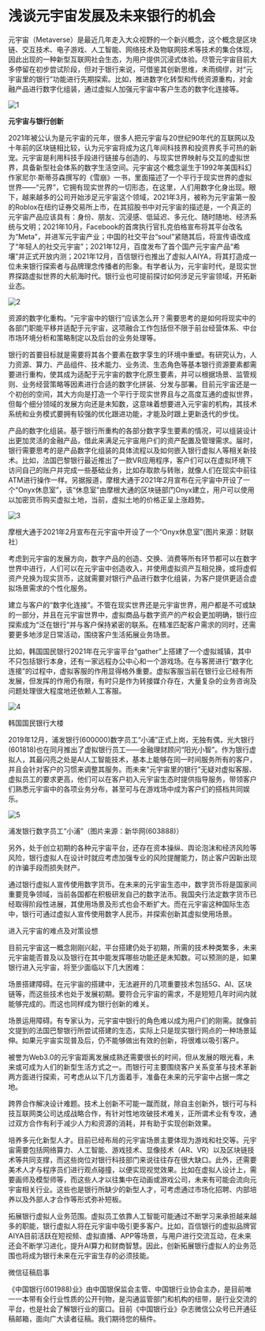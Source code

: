 # 浅谈元宇宙发展及未来银行的机会



元宇宙（Metaverse）是最近几年走入大众视野的一个新兴概念，这个概念是区块链、交互技术、电子游戏、人工智能、网络技术及物联网技术等技术的集合体现，因此出现的一种新型互联网社会生态，为用户提供沉浸式体验。尽管元宇宙目前大多停留在初步尝试阶段，但对于银行来说，可借鉴其创新思维，未雨绸缪，对“元宇宙里的银行”功能进行先期探索。比如，推进数字化转型和传统资源重构，对金融产品进行数字化组装，通过虚拟人加强元宇宙中客户生态的数字化连接等。

![1](205426204.jpg)



**元宇宙与银行创新**



2021年被公认为是元宇宙的元年，很多人把元宇宙与20世纪90年代的互联网以及十年前的区块链相比较，认为元宇宙将成为这几年间科技界和投资界炙手可热的新宠。元宇宙是利用科技手段进行链接与创造的、与现实世界映射与交互的虚拟世界，具备新型社会体系的数字生活空间。元宇宙这个概念诞生于1992年美国科幻作家尼尔·斯蒂芬森撰写的《雪崩》一书，里面描述了一个平行于现实世界的虚拟世界——“元界”，它拥有现实世界的一切形态，在这里，人们用数字化身出现。眼下，越来越多的公司开始涉足元宇宙这个领域，2021年3月，被称为元宇宙第一股的Roblox在纽约证券交易所上市，在其招股书中对元宇宙的描述是，一个真正的元宇宙产品应该具有：身份、朋友、沉浸感、低延迟、多元化、随时随地、经济系统与文明；2021年10月，Facebook的首席执行官扎克伯格宣布将其平台改名为“Meta”，并进军元宇宙产业；中国的社交平台“soul”紧随其后，将宣传语改成了“年轻人的社交元宇宙”；2021年12月，百度发布了首个国产元宇宙产品“希壤”并正式开放内测；2021年12月，百信银行也推出了虚拟人AIYA，将其打造成一位未来银行探索者与品牌理念传播者的形象。有学者认为，元宇宙时代，是现实世界探路虚拟世界的大航海时代。银行业也可提前探讨如何涉足元宇宙领域，开拓新业态。

![2](205426205.jpg)

资源的数字化重构。“元宇宙中的银行”应该怎么开？需要思考的是如何将现实中的各部门职能平移并适配于元宇宙，这项融合工作包括但不限于前台经营体系、中台市场环境分析和策略制定以及后台的业务处理等。

银行的首要目标就是需要将其各个要素在数字孪生的环境中重塑。有研究认为，人力资源、算力、产品组件、技术能力、业务流、生态角色等基本银行资源要素都需要进行重构，使其成为适配于元宇宙的数字化原生要素，并可以根据场景、监管规则、业务经营策略等因素进行合适的数字化拼装、分发与部署。目前元宇宙还是一个初创的空间，其大方向是打造一个平行于现实世界且与之高度互通的虚拟世界，但每个细分领域的发展方向还是未知数，这意味着想要进入元宇宙的机构，其技术系统和业务模式要拥有较强的优化跟进功能，才能及时跟上更新迭代的步伐。

产品的数字化组装。基于银行所重构的各部分数字孪生要素的情况，可以组装设计出更加灵活的金融产品，借此来满足元宇宙用户们的资产配置及管理需求。届时，银行需要思考的是产品数字化组装的具体流程以及如何嵌入银行虚拟人等相关新技术。比如，法国巴黎银行最近推出了一款VR应用程序，客户们可以在虚拟环境下访问自己的账户并完成一些基础业务，比如存取款与转账，就像人们在现实中前往ATM进行操作一样。另据报道，摩根大通于2021年2月宣布在元宇宙中开设了一个“Onyx休息室”，该“休息室”由摩根大通的区块链部门Onyx建立，用户可以使用以加密货币购买虚拟土地，当前，虚拟土地的价格正呈上涨趋势。

![3](205426207.jpg)

摩根大通于2021年2月宣布在元宇宙中开设了一个“Onyx休息室”(图片来源：财联社）

考虑到元宇宙的发展方向，数字产品的创造、交换、消费等所有环节都可以在数字世界中进行，人们可以在元宇宙中创造收入，并使用虚拟资产互相兑换，或将虚假资产兑换为现实货币，这就需要对银行产品进行数字化组装，为客户提供更适合虚拟场景需求的个性化服务。

建立与客户的“数字化连接”。不管在现实世界还是元宇宙世界，用户都是不可或缺的一部分，并且在元宇宙世界中，虚拟商品与数字资产的产权会更加明确，银行应探索成为“泛在银行”并与客户保持紧密的联系。在精准匹配客户需求的同时，还需要更多地涉足日常活动，围绕客户生活拓展业务场景。

比如，韩国国民银行2021年在元宇宙平台“gather”上搭建了一个虚拟城镇，其中不只包括银行本身，还有一家远程办公中心和一个游戏场。在与客房进行“数字化连接”的过程中，虚拟客服的作用显得格外重要。虚拟客服当前在银行业已经有所发展，但发挥的作用仍有限，有时只是作为转接媒介存在，大量复杂的业务咨询及问题处理很大程度地还依赖人工客服。

![4](205426208.jpg)

韩国国民银行大楼

2019年12月，浦发银行(600000)数字员工“小浦”正式上岗，无独有偶，光大银行(601818)也在同月推出了虚拟银行员工——金融理财顾问“阳光小智”。作为银行虚拟人，其最闪亮之处是AI人工智能技术，基本上能够在同一时间服务所有的客户，并且会针对客户的习惯来调整其服务。而未来“元宇宙里的银行”无疑对虚拟客服、虚拟员工的要求更高，他们可以在客户初入元宇宙生态时提供指导服务，带领客户们熟悉元宇宙中的各项业务分布，甚至可与在游戏场中成为客户们的搭档共同娱乐。

![5](205426209.jpg)

浦发银行数字员工“小浦”（图片来源：新华网(603888)）

另外，处于创立初期的各种元宇宙平台，还存在资本操纵、舆论泡沫和经济风险等风险，银行虚拟人在设计时就应考虑加强专业的风险提醒能力，防止客户因新出现的诈骗手段而损失财产。

通过银行虚拟人宣传使用数字货币。在未来的元宇宙生态中，数字货币将是国家间重要竞争领域，当前各国都在积极研发自己的数字法币。我国央行法定数字货币已经取得阶段性进展，其使用场景及形式也会不断扩大。而在元宇宙这种国际生态中，银行可通过虚拟人宣传使用数字人民币，并探索创新其虚拟使用场景。

进入元宇宙的难点及对策设想

目前元宇宙这一概念刚刚兴起，平台搭建仍处于初期，所需的技术种类繁多，未来元宇宙能否普及以及银行在其中能发挥哪些功能还是未知数。可以预测的是，如果银行进入元宇宙，将至少面临以下几大困难：

场景搭建障碍。在元宇宙的搭建中，无法避开的几项重要技术包括5G、AI、区块链等，而这些技术也处于发展初期。要符合元宇宙的需求，不是短短几年时间内就能够完成的。而这也同样成为银行创新的难关。

场景运用障碍。有专家认为，元宇宙中银行的角色难以成为用户们的刚需。就像前文提到的法国巴黎银行所尝试搭建的生态，实际上只是现实银行网点的一种场景延伸。如果元宇宙实现普及后，仍不能够做出有效的创新，将很难以吸引客户。

被誉为Web3.0的元宇宙距离发展成熟还需要很长的时间，但从发展的眼光看，未来或可成为人们的新型生活方式之一。而银行可主要围绕客户关系变革与技术革新两方面进行探索，可考虑从以下几方面着手，准备在未来的元宇宙中占据一席之地。

跨界合作解决设计难题。技术上创新不可能一蹴而就，除自主创新外，银行可与科技互联网类公司达成战略合作，有针对性地攻破技术难关，正所谓术业有专攻，通过双方合作有利于减少人力和资源的消耗，并有助于实现创新效果。

培养多元化新型人才。目前已经布局的元宇宙场景主要体现为游戏和社交等。元宇宙需要包括网络算力、人工智能、游戏技术、显像技术（AR、VR）以及区块链技术等共同支撑，而这些岗位对银行科技部门来说往往存在很大缺口。此外，还需要美术人才与程序员们进行观点碰撞，以便实现视觉效果。比如在虚拟人设计上，需要画师及模型师等，而这些人才以往集中在动画或游戏公司，未来有可能会流向元宇宙相关行业。这些也是银行所缺少的新型人才，可考虑通过市场化招聘、内部培养以及外部人才合作等形式弥补短板。

拓展银行虚拟人业务范围。虚拟员工依靠人工智能可能通过不断学习来承担越来越多的职能，银行虚拟人将在元宇宙中吸引更多客户。比如，百信银行的虚拟品牌官AIYA目前活跃在短视频、虚拟直播、APP等场景，与用户进行交流互动，在未来还会不断学习进化，提升AI算力和财商智慧。因此，创新拓展银行虚拟人的业务范围也将成为银行未来在元宇宙生存的必须技能。

微信征稿启事

《中国银行(601988)业》由中国银保监会主管、中国银行业协会主办，是目前唯一一本带有全行业性质的公开刊物，是沟通监管部门和机构的纽带，是行业交流的平台，也是社会了解银行业的窗口。目前《中国银行业》杂志微信公众号已开通征稿邮箱，面向广大读者征稿。我们期待您的稿件。